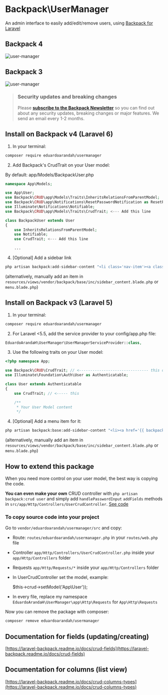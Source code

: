 # Backpack\UserManager

An admin interface to easily add/edit/remove users, using [Backpack for Laravel](https://backpackforlaravel.com)

## Backpack 4
![user-manager](https://user-images.githubusercontent.com/1032474/70066883-1b288580-15f6-11ea-837d-bdf4eae8d94a.gif)

## Backpack 3
![user-manager](https://user-images.githubusercontent.com/4065733/40717133-e8b5701e-63d0-11e8-9f1d-540500161f64.png)

> ### Security updates and breaking changes
> Please **[subscribe to the Backpack Newsletter](http://backpackforlaravel.com/newsletter)** so you can find out about any security updates, breaking changes or major features. We send an email every 1-2 months.


## Install on Backpack v4 (Laravel 6)

1) In your terminal:

```bash
composer require eduardoarandah/usermanager
```

2) Add Backpack's CrudTrait on your User model:

By default: app/Models/BackpackUser.php

```php
namespace App\Models;

use App\User;
use Backpack\CRUD\app\Models\Traits\InheritsRelationsFromParentModel;
use Backpack\CRUD\app\Notifications\ResetPasswordNotification as ResetPasswordNotification;
use Illuminate\Notifications\Notifiable;
use Backpack\CRUD\app\Models\Traits\CrudTrait; <--- Add this line

class BackpackUser extends User
{
    use InheritsRelationsFromParentModel;
    use Notifiable;
    use CrudTrait; <--- Add this line

    ...
```

4) [Optional] Add a sidebar link

```bash
php artisan backpack:add-sidebar-content "<li class='nav-item'><a class='nav-link' href='{{ backpack_url('user') }}'><i class='nav-icon fa fa-user'></i> <span>Users</span></a></li>"
```
(alternatively, manually add an item in ```resources/views/vendor/backpack/base/inc/sidebar_content.blade.php``` or ```menu.blade.php```)


## Install on Backpack v3 (Laravel 5)

1) In your terminal:

```bash
composer require eduardoarandah/usermanager
```

2) For Laravel <5.5, add the service provider to your config/app.php file:
```php
EduardoArandaH\UserManager\UserManagerServiceProvider::class,
```

3) Use the following traits on your User model:
```php
<?php namespace App;

use Backpack\CRUD\CrudTrait; // <------------------------------- this one
use Illuminate\Foundation\Auth\User as Authenticatable;

class User extends Authenticatable
{
    use CrudTrait; // <----- this

    /**
     * Your User Model content
     */
```

4) [Optional] Add a menu item for it:

```bash
php artisan backpack:base:add-sidebar-content "<li><a href='{{ backpack_url('user') }}'><i class='fa fa-user'></i> <span>Users</span></a></li>"
```
(alternatively, manually add an item in ```resources/views/vendor/backpack/base/inc/sidebar_content.blade.php``` or ```menu.blade.php```)

## How to extend this package

When you need more control on your user model, the best way is copying the code.

**You can even make your own** CRUD controller with `php artisan backpack:crud user` and simply add `handlePasswordInput` `addFields` methods in `src/app/Http/Controllers/UserCrudController`. [See code](https://github.com/eduardoarandah/UserManager/blob/master/src/app/Http/Controllers/UserCrudController.php)

### To copy source code into your project

Go to `vendor/eduardoarandah/usermanager/src` and copy: 

- Route: `routes/eduardoarandah/usermanager.php` in your `routes/web.php` file
- Controller `app/Http/Controllers/UserCrudController.php` inside your `app/Http/Controllers` folder
- Requests `app/Http/Requests/*` inside your `app/Http/Controllers` folder
- In UserCrudController set the model, example:

	$this->crud->setModel('App\User'));

- In every file, replace my namespace `EduardoArandaH\UserManager\app\Http\Requests` for `App\Http\Requests`

Now you can remove the package with composer: 

``` bash
composer remove eduardoarandah/usermanager
```


## Documentation for fields (updating/creating)

[https://laravel-backpack.readme.io/docs/crud-fields](https://laravel-backpack.readme.io/docs/crud-fields)

## Documentation for columns (list view)

[https://laravel-backpack.readme.io/docs/crud-columns-types](https://laravel-backpack.readme.io/docs/crud-columns-types)
